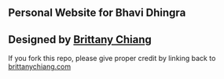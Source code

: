 ## Personal Website for Bhavi Dhingra

## Designed by [Brittany Chiang](https://brittanychiang.com/)
If you fork this repo, please give proper credit by linking back to [brittanychiang.com](https://brittanychiang.com)
